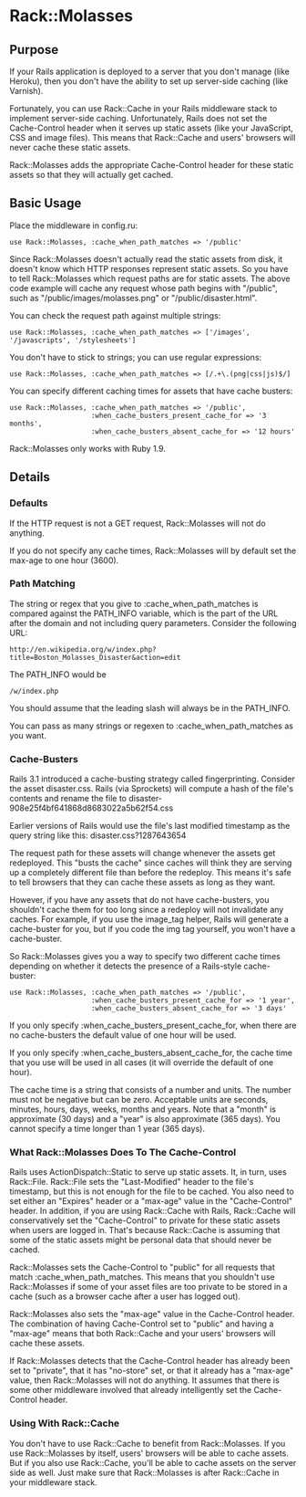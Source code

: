 # Rack::Molasses



## Purpose

If your Rails application is deployed to a server that you don't manage (like
Heroku), then you don't have the ability to set up server-side caching (like
Varnish).

Fortunately, you can use Rack::Cache in your Rails middleware stack to
implement server-side caching.  Unfortunately, Rails does not set the
Cache-Control header when it serves up static assets (like your JavaScript,
CSS and image files).  This means that Rack::Cache and users' browsers will
never cache these static assets.

Rack::Molasses adds the appropriate Cache-Control header for these static
assets so that they will actually get cached.



## Basic Usage

Place the middleware in config.ru:

    use Rack::Molasses, :cache_when_path_matches => '/public'

Since Rack::Molasses doesn't actually read the static assets from disk, it
doesn't know which HTTP responses represent static assets.  So you have to
tell Rack::Molasses which request paths are for static assets.  The above code
example will cache any request whose path begins with "/public", such as
"/public/images/molasses.png" or "/public/disaster.html".

You can check the request path against multiple strings:

    use Rack::Molasses, :cache_when_path_matches => ['/images', '/javascripts', '/stylesheets']

You don't have to stick to strings; you can use regular expressions:

    use Rack::Molasses, :cache_when_path_matches => [/.+\.(png|css|js)$/]

You can specify different caching times for assets that have cache busters:

    use Rack::Molasses, :cache_when_path_matches => '/public',
                        :when_cache_busters_present_cache_for => '3 months',
                        :when_cache_busters_absent_cache_for => '12 hours'

Rack::Molasses only works with Ruby 1.9.



## Details

### Defaults

If the HTTP request is not a GET request, Rack::Molasses will not do anything.

If you do not specify any cache times, Rack::Molasses will by default set the
max-age to one hour (3600).

### Path Matching

The string or regex that you give to :cache_when_path_matches is compared
against the PATH_INFO variable, which is the part of the URL after the
domain and not including query parameters.  Consider the following URL:

    http://en.wikipedia.org/w/index.php?title=Boston_Molasses_Disaster&action=edit

The PATH_INFO would be

    /w/index.php

You should assume that the leading slash will always be in the PATH_INFO.

You can pass as many strings or regexen to :cache_when_path_matches as you
want.

### Cache-Busters

Rails 3.1 introduced a cache-busting strategy called fingerprinting.  Consider
the asset disaster.css.  Rails (via Sprockets) will compute a hash of the
file's contents and rename the file to
disaster-908e25f4bf641868d8683022a5b62f54.css

Earlier versions of Rails would use the file's last modified timestamp as the
query string like this:  disaster.css?1287643654

The request path for these assets will change whenever the assets get
redeployed.  This "busts the cache" since caches will think they are serving up
a completely different file than before the redeploy.  This means it's safe to
tell browsers that they can cache these assets as long as they want.

However, if you have any assets that do not have cache-busters, you shouldn't
cache them for too long since a redeploy will not invalidate any caches.
For example, if you use the image_tag helper, Rails will generate a
cache-buster for you, but if you code the img tag yourself, you won't have a
cache-buster.

So Rack::Molasses gives you a way to specify two different cache times
depending on whether it detects the presence of a Rails-style cache-buster:

    use Rack::Molasses, :cache_when_path_matches => '/public',
                        :when_cache_busters_present_cache_for => '1 year',
                        :when_cache_busters_absent_cache_for => '3 days'

If you only specify :when_cache_busters_present_cache_for, when there are no
cache-busters the default value of one hour will be used.

If you only specify :when_cache_busters_absent_cache_for, the cache time that
you use will be used in all cases (it will override the default of one hour).

The cache time is a string that consists of a number and units.  The
number must not be negative but can be zero.  Acceptable units are seconds,
minutes, hours, days, weeks, months and years.  Note that a "month" is
approximate (30 days) and a "year" is also approximate (365 days).  You
cannot specify a time longer than 1 year (365 days).

### What Rack::Molasses Does To The Cache-Control

Rails uses ActionDispatch::Static to serve up static assets.  It, in turn,
uses Rack::File.  Rack::File sets the "Last-Modified" header to the file's
timestamp, but this is not enough for the file to be cached.  You also need
to set either an "Expires" header or a "max-age" value in the "Cache-Control"
header.  In addition, if you are using Rack::Cache with Rails, Rack::Cache
will conservatively set the "Cache-Control" to private for these static assets
when users are logged in.  That's because Rack::Cache is assuming that some of
the static assets might be personal data that should never be cached.

Rack::Molasses sets the Cache-Control to "public" for all requests that match
:cache_when_path_matches.  This means that you shouldn't use Rack::Molasses if
some of your asset files are too private to be stored in a cache (such as a
browser cache after a user has logged out).

Rack::Molasses also sets the "max-age" value in the Cache-Control header.  The
combination of having Cache-Control set to "public" and having a "max-age"
means that both Rack::Cache and your users' browsers will cache these assets.

If Rack::Molasses detects that the Cache-Control header has already been set
to "private", that it has "no-store" set, or that it already has a "max-age"
value, then Rack::Molasses will not do anything.  It assumes that there is
some other middleware involved that already intelligently set the
Cache-Control header.

### Using With Rack::Cache

You don't have to use Rack::Cache to benefit from Rack::Molasses.  If you use
Rack::Molasses by itself, users' browsers will be able to cache assets.  But
if you also use Rack::Cache, you'll be able to cache assets on the server
side as well.  Just make sure that Rack::Molasses is after Rack::Cache in your
middleware stack.
